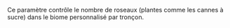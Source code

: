 Ce paramètre contrôle le nombre de roseaux (plantes comme les cannes à sucre) dans le biome personnalisé par tronçon.